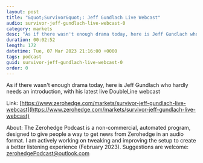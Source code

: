 ```yaml
---
layout: post
title: "&quot;Survivor&quot;: Jeff Gundlach Live Webcast"
audio: survivor-jeff-gundlach-live-webcast-0
category: markets
desc: "As if there wasn't enough drama today, here is Jeff Gundlach who hardly needs an introduction, with his latest live DoubleLine webcast"
duration: 00:02:52
length: 172
datetime: Tue, 07 Mar 2023 21:16:00 +0000
tags: podcast
guid: survivor-jeff-gundlach-live-webcast-0
order: 0
---
```

As if there wasn't enough drama today, here is Jeff Gundlach who hardly needs an introduction, with his latest live DoubleLine webcast

Link: [https://www.zerohedge.com/markets/survivor-jeff-gundlach-live-webcast](https://www.zerohedge.com/markets/survivor-jeff-gundlach-live-webcast)

About: The Zerohedge Podcast is a non-commercial, automated program, designed to give people a way to get news from Zerohedge in an audio format.  I am actively working on tweaking and improving the setup to create a better listening experience (February 2023).  Suggestions are welcome: [zerohedgePodcast@outlook.com](mailto:zerohedgePodcast@outlook.com)
